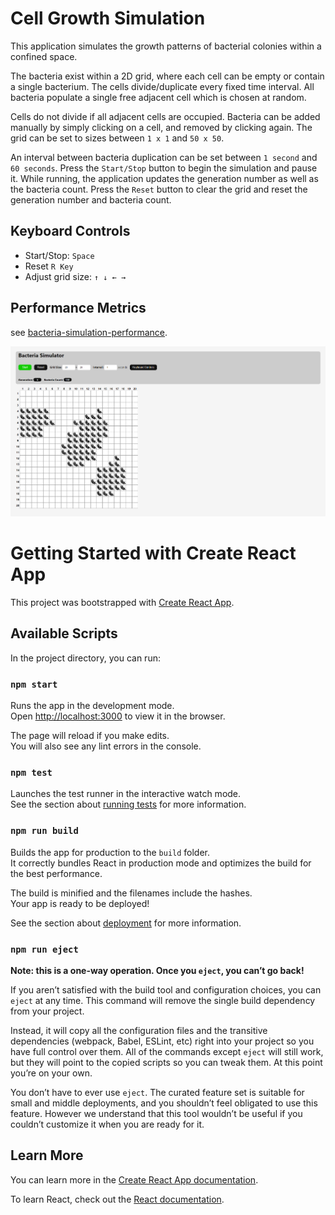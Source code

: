 # Cell Growth Simulation
This application simulates the growth patterns of bacterial colonies within a confined space.

The bacteria exist within a 2D grid, where each cell can be empty or contain a single bacterium. The cells divide/duplicate every fixed time interval. All bacteria populate a single free adjacent cell which is chosen at random.

Cells do not divide if all adjacent cells are occupied.
Bacteria can be added  manually by simply clicking on a cell, and removed by clicking again. The grid can be set to sizes between `1 x 1` and `50 x 50`.

An interval between bacteria duplication can be set between `1 second` and `60 seconds`.
Press the `Start/Stop` button to begin the simulation and pause it. While running, the application updates the generation number as well as the bacteria count.
Press the `Reset` button to clear the grid and reset the generation number and bacteria count.
## Keyboard Controls
- Start/Stop: `Space` 
- Reset `R Key`
- Adjust grid size: `↑ ↓ ← →`
## Performance Metrics
see [bacteria-simulation-performance](bacteria-simulation-performance.pdf).

![Bacteria Simulator](bacteria-simulator.png "title=Application Screenshot")

# Getting Started with Create React App

This project was bootstrapped with [Create React App](https://github.com/facebook/create-react-app).

## Available Scripts

In the project directory, you can run:

### `npm start`

Runs the app in the development mode.\
Open [http://localhost:3000](http://localhost:3000) to view it in the browser.

The page will reload if you make edits.\
You will also see any lint errors in the console.

### `npm test`

Launches the test runner in the interactive watch mode.\
See the section about [running tests](https://facebook.github.io/create-react-app/docs/running-tests) for more information.

### `npm run build`

Builds the app for production to the `build` folder.\
It correctly bundles React in production mode and optimizes the build for the best performance.

The build is minified and the filenames include the hashes.\
Your app is ready to be deployed!

See the section about [deployment](https://facebook.github.io/create-react-app/docs/deployment) for more information.

### `npm run eject`

**Note: this is a one-way operation. Once you `eject`, you can’t go back!**

If you aren’t satisfied with the build tool and configuration choices, you can `eject` at any time. This command will remove the single build dependency from your project.

Instead, it will copy all the configuration files and the transitive dependencies (webpack, Babel, ESLint, etc) right into your project so you have full control over them. All of the commands except `eject` will still work, but they will point to the copied scripts so you can tweak them. At this point you’re on your own.

You don’t have to ever use `eject`. The curated feature set is suitable for small and middle deployments, and you shouldn’t feel obligated to use this feature. However we understand that this tool wouldn’t be useful if you couldn’t customize it when you are ready for it.

## Learn More

You can learn more in the [Create React App documentation](https://facebook.github.io/create-react-app/docs/getting-started).

To learn React, check out the [React documentation](https://reactjs.org/).
